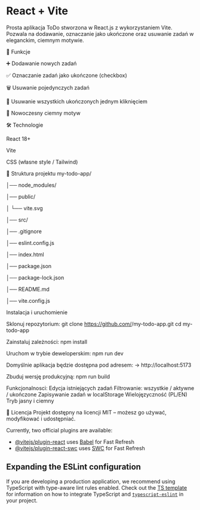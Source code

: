 # React + Vite

Prosta aplikacja ToDo stworzona w React.js z wykorzystaniem Vite.
Pozwala na dodawanie, oznaczanie jako ukończone oraz usuwanie zadań w eleganckim, ciemnym motywie.

🚀 Funkcje

➕ Dodawanie nowych zadań

✅ Oznaczanie zadań jako ukończone (checkbox)

🗑️ Usuwanie pojedynczych zadań

🧹 Usuwanie wszystkich ukończonych jednym kliknięciem

🌙 Nowoczesny ciemny motyw


🛠️ Technologie

React 18+

Vite

CSS (własne style / Tailwind)


📂 Struktura projektu
my-todo-app/

│── node_modules/

│── public/

│    └── vite.svg

│── src/

│── .gitignore

│── eslint.config.js

│── index.html

│── package.json

│── package-lock.json

│── README.md

│── vite.config.js



Instalacja i uruchomienie

Sklonuj repozytorium:
git clone https://github.com/<twoje-konto>/my-todo-app.git
cd my-todo-app

Zainstaluj zależności:
npm install

Uruchom w trybie deweloperskim:
npm run dev

Domyślnie aplikacja będzie dostępna pod adresem:
-> http://localhost:5173

Zbuduj wersję produkcyjną:
npm run build

Funkcjonalnosci:
 Edycja istniejących zadań
 Filtrowanie: wszystkie / aktywne / ukończone
 Zapisywanie zadań w localStorage
 Wielojęzyczność (PL/EN)
 Tryb jasny i ciemny

📜 Licencja
Projekt dostępny na licencji MIT – możesz go używać, modyfikować i udostępniać.

Currently, two official plugins are available:

- [@vitejs/plugin-react](https://github.com/vitejs/vite-plugin-react/blob/main/packages/plugin-react) uses [Babel](https://babeljs.io/) for Fast Refresh
- [@vitejs/plugin-react-swc](https://github.com/vitejs/vite-plugin-react/blob/main/packages/plugin-react-swc) uses [SWC](https://swc.rs/) for Fast Refresh

## Expanding the ESLint configuration

If you are developing a production application, we recommend using TypeScript with type-aware lint rules enabled. Check out the [TS template](https://github.com/vitejs/vite/tree/main/packages/create-vite/template-react-ts) for information on how to integrate TypeScript and [`typescript-eslint`](https://typescript-eslint.io) in your project.
